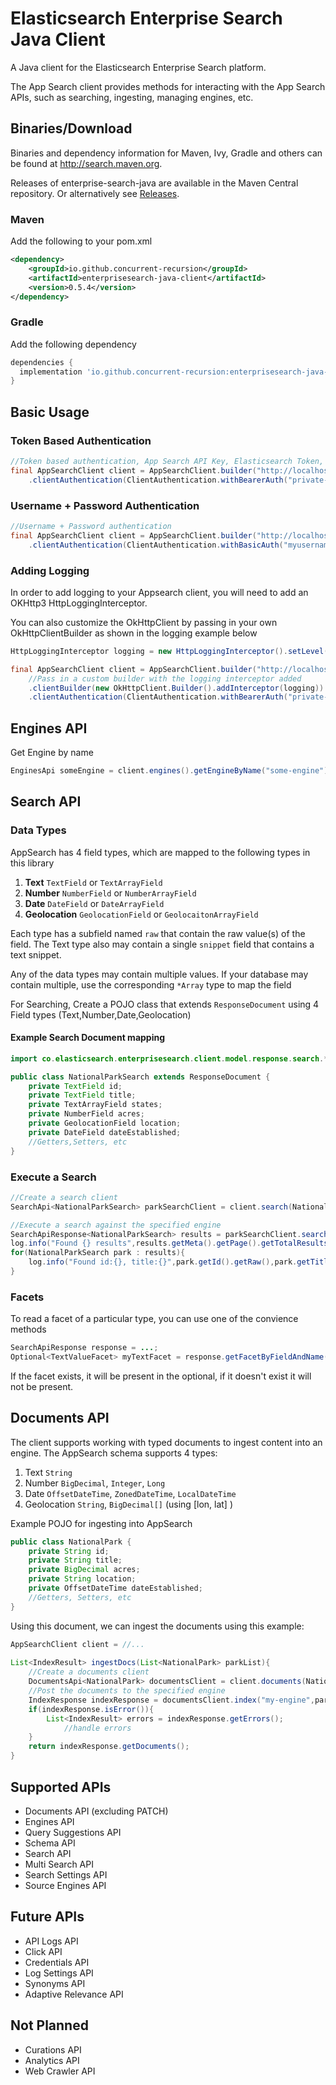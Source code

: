 # Elasticsearch Enterprise Search Java Client

A Java client for the Elasticsearch Enterprise Search platform.

The App Search client provides methods for interacting with the App Search APIs, such as searching, ingesting, managing engines, etc. 


## Binaries/Download


Binaries and dependency information for Maven, Ivy, Gradle and others can be found at http://search.maven.org.

Releases of enterprise-search-java are available in the Maven Central repository. Or alternatively see [Releases](https://github.com/concurrent-recursion/enterprise-search-java/releases).

### Maven 
Add the following to your pom.xml
```xml
<dependency>
    <groupId>io.github.concurrent-recursion</groupId>
    <artifactId>enterprisesearch-java-client</artifactId>
    <version>0.5.4</version>
</dependency>
```
### Gradle
Add the following dependency
```groovy
dependencies {
  implementation 'io.github.concurrent-recursion:enterprisesearch-java-client:0.5.4'
}
```

## Basic Usage

### Token Based Authentication
```java
//Token based authentication, App Search API Key, Elasticsearch Token, etc
final AppSearchClient client = AppSearchClient.builder("http://localhost:3002")
    .clientAuthentication(ClientAuthentication.withBearerAuth("private-priVateToKEnFrOMAppseArCh")).build();
```
### Username + Password Authentication
```java
//Username + Password authentication
final AppSearchClient client = AppSearchClient.builder("http://localhost:3002")
    .clientAuthentication(ClientAuthentication.withBasicAuth("myusername","mypassword")).build();
```


### Adding Logging
In order to add logging to your Appsearch client, you will need to add an OKHttp3 HttpLoggingInterceptor.

You can also customize the OkHttpClient by passing in your own OkHttpClientBuilder as shown in the logging example below
```java
HttpLoggingInterceptor logging = new HttpLoggingInterceptor().setLevel(HttpLoggingInterceptor.Level.BODY);

final AppSearchClient client = AppSearchClient.builder("http://localhost:3002")
    //Pass in a custom builder with the logging interceptor added
    .clientBuilder(new OkHttpClient.Builder().addInterceptor(logging))
    .clientAuthentication(ClientAuthentication.withBearerAuth("private-priVateToKEnFrOMAppseArCh")).build();
```

## Engines API

Get Engine by name
```java
EnginesApi someEngine = client.engines().getEngineByName("some-engine");

```



## Search API

### Data Types
AppSearch has 4 field types, which are mapped to the following types in this library
1. **Text** `TextField` or `TextArrayField`
2. **Number** `NumberField` or `NumberArrayField`
3. **Date** `DateField` or `DateArrayField`
4. **Geolocation** `GeolocationField` or `GeolocaitonArrayField`

Each type has a subfield named `raw` that contain the raw value(s) of the field. The Text type also may contain a single `snippet` field that contains a text snippet.

Any of the data types may contain multiple values. If your database may contain multiple, use the corresponding `*Array` type to map the field

For Searching, Create a POJO class that extends `ResponseDocument` using 4 Field types (Text,Number,Date,Geolocation)
#### Example Search Document mapping
```java
import co.elasticsearch.enterprisesearch.client.model.response.search.*;

public class NationalParkSearch extends ResponseDocument {
    private TextField id;
    private TextField title;
    private TextArrayField states;
    private NumberField acres;
    private GeolocationField location;
    private DateField dateEstablished;
    //Getters,Setters, etc
}
```

### Execute a Search
```java
//Create a search client
SearchApi<NationalParkSearch> parkSearchClient = client.search(NationalParkSearch.class);

//Execute a search against the specified engine
SearchApiResponse<NationalParkSearch> results = parkSearchClient.search("my-engine",new SearchRequest().setQuery("zion"));
log.info("Found {} results",results.getMeta().getPage().getTotalResults());
for(NationalParkSearch park : results){
    log.info("Found id:{}, title:{}",park.getId().getRaw(),park.getTitle().getRaw());
}
```

### Facets
To read a facet of a particular type, you can use one of the convience methods
```java
SearchApiResponse response = ...;
Optional<TextValueFacet> myTextFacet = response.getFacetByFieldAndName("title","my_title_facet",TextValueFacet.class);
```
If the facet exists, it will be present in the optional, if it doesn't exist it will not be present.

## Documents API
The client supports working with typed documents to ingest content into an engine. The AppSearch schema supports 4 types:
1. Text `String`
2. Number `BigDecimal`, `Integer`, `Long`
3. Date `OffsetDateTime`, `ZonedDateTime`, `LocalDateTime`
4. Geolocation `String`, `BigDecimal[]` (using \[lon, lat\] )

Example POJO for ingesting into AppSearch
```java
public class NationalPark {
    private String id;
    private String title;
    private BigDecimal acres;
    private String location;
    private OffsetDateTime dateEstablished;
    //Getters, Setters, etc
}
```

Using this document, we can ingest the documents using this example:
```java
AppSearchClient client = //...
        
List<IndexResult> ingestDocs(List<NationalPark> parkList){
    //Create a documents client
    DocumentsApi<NationalPark> documentsClient = client.documents(NationalPark.class);
    //Post the documents to the specified engine
    IndexResponse indexResponse = documentsClient.index("my-engine",parkList);
    if(indexResponse.isError()){
        List<IndexResult> errors = indexResponse.getErrors();
            //handle errors
    }
    return indexResponse.getDocuments();            
}
```




## Supported APIs
* Documents API (excluding PATCH)
* Engines API
* Query Suggestions API
* Schema API
* Search API
* Multi Search API
* Search Settings API
* Source Engines API

## Future APIs
* API Logs API
* Click API
* Credentials API
* Log Settings API
* Synonyms API
* Adaptive Relevance API

## Not Planned
* Curations API
* Analytics API
* Web Crawler API
